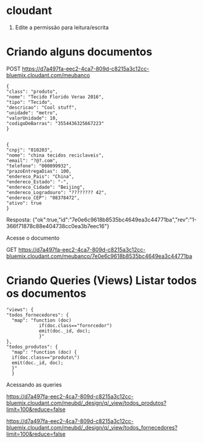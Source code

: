 # cloudant

1. Edite a permissão para leitura/escrita

# Criando alguns documentos

POST https://d7a497fa-eec2-4ca7-809d-c8215a3c12cc-bluemix.cloudant.com/meubanco

    {
    "class": "produto",
    "nome": "Tecido Florido Verao 2016",
    "tipo": "Tecido",
    "descricao": "Cool stuff",
    "unidade": "metro",
    "valorUnidade": 10,
    "codigoDeBarras": "3554436325667223"
    }
    

    {
    "cnpj": "010203",
    "nome": "china tecidos reciclaveis",
    "email": "?@?.com",
    "telefone": "000099932",
    "prazoEntregaDias": 100,
    "endereco_Pais": "China",
    "endereco_Estado": "-",
    "endereco_Cidade": "Beijing",
    "endereco_Logradouro": "???????? 42",
    "endereco_CEP": "08378472",
    "ativo": true
    }

Resposta: {"ok":true,"id":"7e0e6c9618b8535bc4649ea3c44771ba","rev":"1-366f71878c88e404738cc0ea3b7eec16"}

Acesse o documento

GET https://d7a497fa-eec2-4ca7-809d-c8215a3c12cc-bluemix.cloudant.com/meubanco/7e0e6c9618b8535bc4649ea3c44771ba


# Criando Queries (Views) Listar todos os documentos

    "views": {
    "todos_fornecedores": {
      "map": "function (doc) 
                if(doc.class=="fornrcedor")  
                emit(doc._id, doc);
                }"
    },
    "todos_produtos": {
      "map": "function (doc) {
      if(doc.class=="produto\")
      emit(doc._id, doc);
      }"
      }
      
Acessando as queries 

https://d7a497fa-eec2-4ca7-809d-c8215a3c12cc-bluemix.cloudant.com/meubd/_design/q/_view/todos_produtos?limit=100&reduce=false

https://d7a497fa-eec2-4ca7-809d-c8215a3c12cc-bluemix.cloudant.com/meubd/_design/q/_view/todos_fornecedores?limit=100&reduce=false
